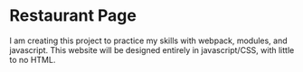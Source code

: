 # Restaurant Page
I am creating this project to practice my skills with webpack, modules, and javascript. This website will be designed entirely in javascript/CSS, with little to no HTML.